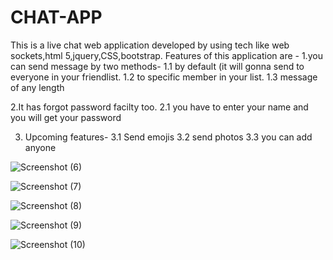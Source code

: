 # CHAT-APP
This is a live chat web application developed by using tech like web sockets,html 5,jquery,CSS,bootstrap.
Features of this application are -
1.you can send message by two methods-
1.1 by default (it will gonna send to everyone in your friendlist.
1.2 to specific member in your list.
1.3 message of any length

2.It has forgot password facilty too.
2.1 you have to enter your name and you will get your password

3. Upcoming features-
3.1 Send emojis 
3.2 send photos
3.3 you can add anyone 

![Screenshot (6)](https://user-images.githubusercontent.com/61931894/113492111-22fe7f80-94f3-11eb-990c-f18125c5704b.png)

![Screenshot (7)](https://user-images.githubusercontent.com/61931894/113492185-678a1b00-94f3-11eb-824f-7a09570085d1.png)

![Screenshot (8)](https://user-images.githubusercontent.com/61931894/113492201-7b358180-94f3-11eb-8def-bae593fa1139.png)

![Screenshot (9)](https://user-images.githubusercontent.com/61931894/113492209-8dafbb00-94f3-11eb-8225-e69240ac1de8.png)

![Screenshot (10)](https://user-images.githubusercontent.com/61931894/113492227-9ef8c780-94f3-11eb-8b9c-b59e69493da0.png)
